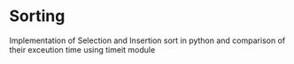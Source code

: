 # Sorting
Implementation of Selection and Insertion sort in python and comparison of their exceution time using timeit module
